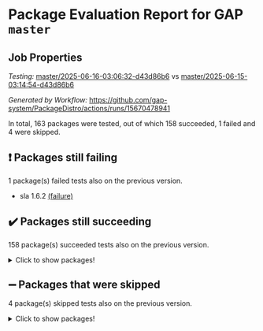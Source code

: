 # Package Evaluation Report for GAP `master`

## Job Properties

*Testing:* [master/2025-06-16-03:06:32-d43d86b6](https://github.com/gap-system/PackageDistro/blob/data/reports/master/2025-06-16-03:06:32-d43d86b6) vs [master/2025-06-15-03:14:54-d43d86b6](https://github.com/gap-system/PackageDistro/blob/data/reports/master/2025-06-15-03:14:54-d43d86b6)

*Generated by Workflow:* https://github.com/gap-system/PackageDistro/actions/runs/15670478941

In total, 163 packages were tested, out of which 158 succeeded, 1 failed and 4 were skipped.

## :exclamation: Packages still failing

1 package(s) failed tests also on the previous version.
- sla 1.6.2 [(failure)](https://github.com/gap-system/PackageDistro/actions/runs/15670478941/job/44140905141)

## :heavy_check_mark: Packages still succeeding

158 package(s) succeeded tests also on the previous version.
<details><summary>Click to show packages!</summary>

- 4ti2interface 2024.11-01 [(success)](https://github.com/gap-system/PackageDistro/actions/runs/15670478941/job/44140904991)
- ace 5.7.0 [(success)](https://github.com/gap-system/PackageDistro/actions/runs/15670478941/job/44140904977)
- aclib 1.3.2 [(success)](https://github.com/gap-system/PackageDistro/actions/runs/15670478941/job/44140904979)
- agt 0.3.1 [(success)](https://github.com/gap-system/PackageDistro/actions/runs/15670478941/job/44140904983)
- alco 1.1.1 [(success)](https://github.com/gap-system/PackageDistro/actions/runs/15670478941/job/44140904984)
- alnuth 3.2.1 [(success)](https://github.com/gap-system/PackageDistro/actions/runs/15670478941/job/44140904989)
- anupq 3.3.1 [(success)](https://github.com/gap-system/PackageDistro/actions/runs/15670478941/job/44140904978)
- atlasrep 2.1.9 [(success)](https://github.com/gap-system/PackageDistro/actions/runs/15670478941/job/44140904990)
- autodoc 2025.05.09 [(success)](https://github.com/gap-system/PackageDistro/actions/runs/15670478941/job/44140904982)
- automata 1.16 [(success)](https://github.com/gap-system/PackageDistro/actions/runs/15670478941/job/44140904992)
- automgrp 1.3.3 [(success)](https://github.com/gap-system/PackageDistro/actions/runs/15670478941/job/44140904996)
- autpgrp 1.11.1 [(success)](https://github.com/gap-system/PackageDistro/actions/runs/15670478941/job/44140905008)
- cap 2025.06-05 [(success)](https://github.com/gap-system/PackageDistro/actions/runs/15670478941/job/44140904998)
- caratinterface 2.3.7 [(success)](https://github.com/gap-system/PackageDistro/actions/runs/15670478941/job/44140905003)
- cddinterface 2024.09.02 [(success)](https://github.com/gap-system/PackageDistro/actions/runs/15670478941/job/44140905005)
- circle 1.6.6 [(success)](https://github.com/gap-system/PackageDistro/actions/runs/15670478941/job/44140905009)
- classicpres 1.22 [(success)](https://github.com/gap-system/PackageDistro/actions/runs/15670478941/job/44140905021)
- cohomolo 1.6.11 [(success)](https://github.com/gap-system/PackageDistro/actions/runs/15670478941/job/44140905023)
- congruence 1.2.7 [(success)](https://github.com/gap-system/PackageDistro/actions/runs/15670478941/job/44140904997)
- corefreesub 0.6 [(success)](https://github.com/gap-system/PackageDistro/actions/runs/15670478941/job/44140905006)
- corelg 1.57 [(success)](https://github.com/gap-system/PackageDistro/actions/runs/15670478941/job/44140905018)
- crime 1.6 [(success)](https://github.com/gap-system/PackageDistro/actions/runs/15670478941/job/44140905012)
- crisp 1.4.6 [(success)](https://github.com/gap-system/PackageDistro/actions/runs/15670478941/job/44140905015)
- crypting 0.10.5 [(success)](https://github.com/gap-system/PackageDistro/actions/runs/15670478941/job/44140905007)
- cryst 4.1.27 [(success)](https://github.com/gap-system/PackageDistro/actions/runs/15670478941/job/44140905025)
- crystcat 1.1.10 [(success)](https://github.com/gap-system/PackageDistro/actions/runs/15670478941/job/44140905013)
- ctbllib 1.3.11 [(success)](https://github.com/gap-system/PackageDistro/actions/runs/15670478941/job/44140905026)
- cubefree 1.20 [(success)](https://github.com/gap-system/PackageDistro/actions/runs/15670478941/job/44140905010)
- curlinterface 2.4.1 [(success)](https://github.com/gap-system/PackageDistro/actions/runs/15670478941/job/44140905019)
- cvec 2.8.3 [(success)](https://github.com/gap-system/PackageDistro/actions/runs/15670478941/job/44140905057)
- datastructures 0.3.1 [(success)](https://github.com/gap-system/PackageDistro/actions/runs/15670478941/job/44140905039)
- deepthought 1.0.8 [(success)](https://github.com/gap-system/PackageDistro/actions/runs/15670478941/job/44140905055)
- design 1.8.2 [(success)](https://github.com/gap-system/PackageDistro/actions/runs/15670478941/job/44140905076)
- difsets 2.3.1 [(success)](https://github.com/gap-system/PackageDistro/actions/runs/15670478941/job/44140905070)
- digraphs 1.10.0 [(success)](https://github.com/gap-system/PackageDistro/actions/runs/15670478941/job/44140905038)
- edim 1.3.8 [(success)](https://github.com/gap-system/PackageDistro/actions/runs/15670478941/job/44140905036)
- example 4.4.0 [(success)](https://github.com/gap-system/PackageDistro/actions/runs/15670478941/job/44140905037)
- examplesforhomalg 2023.10-01 [(success)](https://github.com/gap-system/PackageDistro/actions/runs/15670478941/job/44140905031)
- factint 1.6.3 [(success)](https://github.com/gap-system/PackageDistro/actions/runs/15670478941/job/44140905050)
- ferret 1.0.14 [(success)](https://github.com/gap-system/PackageDistro/actions/runs/15670478941/job/44140905024)
- fga 1.5.0 [(success)](https://github.com/gap-system/PackageDistro/actions/runs/15670478941/job/44140905033)
- fining 1.5.6 [(success)](https://github.com/gap-system/PackageDistro/actions/runs/15670478941/job/44140905153)
- float 1.0.7 [(success)](https://github.com/gap-system/PackageDistro/actions/runs/15670478941/job/44140905084)
- format 1.4.4 [(success)](https://github.com/gap-system/PackageDistro/actions/runs/15670478941/job/44140905035)
- forms 1.2.13 [(success)](https://github.com/gap-system/PackageDistro/actions/runs/15670478941/job/44140905051)
- fplsa 1.2.6 [(success)](https://github.com/gap-system/PackageDistro/actions/runs/15670478941/job/44140905034)
- fr 2.4.13 [(success)](https://github.com/gap-system/PackageDistro/actions/runs/15670478941/job/44140905028)
- francy 2.0.3 [(success)](https://github.com/gap-system/PackageDistro/actions/runs/15670478941/job/44140905053)
- fwtree 1.3 [(success)](https://github.com/gap-system/PackageDistro/actions/runs/15670478941/job/44140905054)
- gapdoc 1.6.7 [(success)](https://github.com/gap-system/PackageDistro/actions/runs/15670478941/job/44140905044)
- gauss 2024.11-01 [(success)](https://github.com/gap-system/PackageDistro/actions/runs/15670478941/job/44140905041)
- gaussforhomalg 2024.08-01 [(success)](https://github.com/gap-system/PackageDistro/actions/runs/15670478941/job/44140905056)
- gbnp 1.1.0 [(success)](https://github.com/gap-system/PackageDistro/actions/runs/15670478941/job/44140905032)
- generalizedmorphismsforcap 2025.02-01 [(success)](https://github.com/gap-system/PackageDistro/actions/runs/15670478941/job/44140905059)
- genss 1.6.9 [(success)](https://github.com/gap-system/PackageDistro/actions/runs/15670478941/job/44140905042)
- gradedmodules 2024.12-01 [(success)](https://github.com/gap-system/PackageDistro/actions/runs/15670478941/job/44140905047)
- gradedringforhomalg 2024.07-01 [(success)](https://github.com/gap-system/PackageDistro/actions/runs/15670478941/job/44140905052)
- grape 4.9.2 [(success)](https://github.com/gap-system/PackageDistro/actions/runs/15670478941/job/44140905046)
- groupoids 1.76 [(success)](https://github.com/gap-system/PackageDistro/actions/runs/15670478941/job/44140905043)
- grpconst 2.6.5 [(success)](https://github.com/gap-system/PackageDistro/actions/runs/15670478941/job/44140905063)
- guarana 0.96.3 [(success)](https://github.com/gap-system/PackageDistro/actions/runs/15670478941/job/44140905049)
- guava 3.20 [(success)](https://github.com/gap-system/PackageDistro/actions/runs/15670478941/job/44140905079)
- hap 1.66 [(success)](https://github.com/gap-system/PackageDistro/actions/runs/15670478941/job/44140905065)
- hapcryst 0.1.15 [(success)](https://github.com/gap-system/PackageDistro/actions/runs/15670478941/job/44140905067)
- hecke 1.5.4 [(success)](https://github.com/gap-system/PackageDistro/actions/runs/15670478941/job/44140905080)
- help 4.0 [(success)](https://github.com/gap-system/PackageDistro/actions/runs/15670478941/job/44140905095)
- homalg 2024.01-01 [(success)](https://github.com/gap-system/PackageDistro/actions/runs/15670478941/job/44140905104)
- homalgtocas 2023.11-01 [(success)](https://github.com/gap-system/PackageDistro/actions/runs/15670478941/job/44140905061)
- ibnp 0.15 [(success)](https://github.com/gap-system/PackageDistro/actions/runs/15670478941/job/44140905058)
- idrel 2.48 [(success)](https://github.com/gap-system/PackageDistro/actions/runs/15670478941/job/44140905085)
- images 1.3.3 [(success)](https://github.com/gap-system/PackageDistro/actions/runs/15670478941/job/44140905099)
- intpic 0.4.0 [(success)](https://github.com/gap-system/PackageDistro/actions/runs/15670478941/job/44140905069)
- io 4.9.1 [(success)](https://github.com/gap-system/PackageDistro/actions/runs/15670478941/job/44140905071)
- io_forhomalg 2023.02-04 [(success)](https://github.com/gap-system/PackageDistro/actions/runs/15670478941/job/44140905072)
- irredsol 1.4.4 [(success)](https://github.com/gap-system/PackageDistro/actions/runs/15670478941/job/44140905073)
- json 2.2.2 [(success)](https://github.com/gap-system/PackageDistro/actions/runs/15670478941/job/44140905075)
- jupyterkernel 1.5.1 [(success)](https://github.com/gap-system/PackageDistro/actions/runs/15670478941/job/44140905091)
- jupyterviz 1.5.6 [(success)](https://github.com/gap-system/PackageDistro/actions/runs/15670478941/job/44140905081)
- kan 1.37 [(success)](https://github.com/gap-system/PackageDistro/actions/runs/15670478941/job/44140905088)
- kbmag 1.5.11 [(success)](https://github.com/gap-system/PackageDistro/actions/runs/15670478941/job/44140905117)
- laguna 3.9.7 [(success)](https://github.com/gap-system/PackageDistro/actions/runs/15670478941/job/44140905092)
- liealgdb 2.2.1 [(success)](https://github.com/gap-system/PackageDistro/actions/runs/15670478941/job/44140905077)
- liepring 2.9.1 [(success)](https://github.com/gap-system/PackageDistro/actions/runs/15670478941/job/44140905089)
- liering 2.4.2 [(success)](https://github.com/gap-system/PackageDistro/actions/runs/15670478941/job/44140905094)
- linearalgebraforcap 2025.06-01 [(success)](https://github.com/gap-system/PackageDistro/actions/runs/15670478941/job/44140905097)
- lins 0.9 [(success)](https://github.com/gap-system/PackageDistro/actions/runs/15670478941/job/44140905090)
- localizeringforhomalg 2023.10-01 [(success)](https://github.com/gap-system/PackageDistro/actions/runs/15670478941/job/44140905107)
- loops 3.4.4 [(success)](https://github.com/gap-system/PackageDistro/actions/runs/15670478941/job/44140905118)
- lpres 1.1.1 [(success)](https://github.com/gap-system/PackageDistro/actions/runs/15670478941/job/44140905114)
- majoranaalgebras 1.5.2 [(success)](https://github.com/gap-system/PackageDistro/actions/runs/15670478941/job/44140905111)
- mapclass 1.4.6 [(success)](https://github.com/gap-system/PackageDistro/actions/runs/15670478941/job/44140905101)
- matgrp 0.71 [(success)](https://github.com/gap-system/PackageDistro/actions/runs/15670478941/job/44140905122)
- matricesforhomalg 2024.11-02 [(success)](https://github.com/gap-system/PackageDistro/actions/runs/15670478941/job/44140905096)
- modisom 3.0.0 [(success)](https://github.com/gap-system/PackageDistro/actions/runs/15670478941/job/44140905112)
- modulepresentationsforcap 2024.09-02 [(success)](https://github.com/gap-system/PackageDistro/actions/runs/15670478941/job/44140905103)
- modules 2024.12-01 [(success)](https://github.com/gap-system/PackageDistro/actions/runs/15670478941/job/44140905102)
- monoidalcategories 2025.03-02 [(success)](https://github.com/gap-system/PackageDistro/actions/runs/15670478941/job/44140905142)
- nconvex 2024.12-01 [(success)](https://github.com/gap-system/PackageDistro/actions/runs/15670478941/job/44140905105)
- nilmat 1.4.2 [(success)](https://github.com/gap-system/PackageDistro/actions/runs/15670478941/job/44140905100)
- nock 1.5 [(success)](https://github.com/gap-system/PackageDistro/actions/runs/15670478941/job/44140905136)
- normalizinterface 1.4.0 [(success)](https://github.com/gap-system/PackageDistro/actions/runs/15670478941/job/44140905113)
- nq 2.5.11 [(success)](https://github.com/gap-system/PackageDistro/actions/runs/15670478941/job/44140905128)
- numericalsgps 1.4.0 [(success)](https://github.com/gap-system/PackageDistro/actions/runs/15670478941/job/44140905116)
- openmath 11.5.3 [(success)](https://github.com/gap-system/PackageDistro/actions/runs/15670478941/job/44140905133)
- orb 5.0.0 [(success)](https://github.com/gap-system/PackageDistro/actions/runs/15670478941/job/44140905134)
- packagemanager 1.6.3 [(success)](https://github.com/gap-system/PackageDistro/actions/runs/15670478941/job/44140905120)
- patternclass 2.4.5 [(success)](https://github.com/gap-system/PackageDistro/actions/runs/15670478941/job/44140905135)
- permut 2.0.5 [(success)](https://github.com/gap-system/PackageDistro/actions/runs/15670478941/job/44140905156)
- polenta 1.3.11 [(success)](https://github.com/gap-system/PackageDistro/actions/runs/15670478941/job/44140905181)
- polymaking 0.8.7 [(success)](https://github.com/gap-system/PackageDistro/actions/runs/15670478941/job/44140905172)
- primgrp 3.4.4 [(success)](https://github.com/gap-system/PackageDistro/actions/runs/15670478941/job/44140905132)
- profiling 2.6.0 [(success)](https://github.com/gap-system/PackageDistro/actions/runs/15670478941/job/44140905171)
- qdistrnd 0.9.5 [(success)](https://github.com/gap-system/PackageDistro/actions/runs/15670478941/job/44140905127)
- qpa 1.35 [(success)](https://github.com/gap-system/PackageDistro/actions/runs/15670478941/job/44140905148)
- quagroup 1.8.4 [(success)](https://github.com/gap-system/PackageDistro/actions/runs/15670478941/job/44140905174)
- radiroot 2.9 [(success)](https://github.com/gap-system/PackageDistro/actions/runs/15670478941/job/44140905119)
- rcwa 4.7.1 [(success)](https://github.com/gap-system/PackageDistro/actions/runs/15670478941/job/44140905150)
- rds 1.8 [(success)](https://github.com/gap-system/PackageDistro/actions/runs/15670478941/job/44140905131)
- recog 1.4.4 [(success)](https://github.com/gap-system/PackageDistro/actions/runs/15670478941/job/44140905146)
- repndecomp 1.3.0 [(success)](https://github.com/gap-system/PackageDistro/actions/runs/15670478941/job/44140905149)
- repsn 3.1.2 [(success)](https://github.com/gap-system/PackageDistro/actions/runs/15670478941/job/44140905162)
- resclasses 4.7.3 [(success)](https://github.com/gap-system/PackageDistro/actions/runs/15670478941/job/44140905129)
- ringsforhomalg 2024.11-02 [(success)](https://github.com/gap-system/PackageDistro/actions/runs/15670478941/job/44140905213)
- sco 2023.08-01 [(success)](https://github.com/gap-system/PackageDistro/actions/runs/15670478941/job/44140905164)
- scscp 2.4.3 [(success)](https://github.com/gap-system/PackageDistro/actions/runs/15670478941/job/44140905188)
- semigroups 5.5.0 [(success)](https://github.com/gap-system/PackageDistro/actions/runs/15670478941/job/44140905177)
- sglppow 2.4 [(success)](https://github.com/gap-system/PackageDistro/actions/runs/15670478941/job/44140905165)
- sgpviz 0.999.6 [(success)](https://github.com/gap-system/PackageDistro/actions/runs/15670478941/job/44140905178)
- simpcomp 2.1.14 [(success)](https://github.com/gap-system/PackageDistro/actions/runs/15670478941/job/44140905186)
- singular 2024.06.03 [(success)](https://github.com/gap-system/PackageDistro/actions/runs/15670478941/job/44140905180)
- sl2reps 1.1 [(success)](https://github.com/gap-system/PackageDistro/actions/runs/15670478941/job/44140905215)
- smallantimagmas 0.4.1 [(success)](https://github.com/gap-system/PackageDistro/actions/runs/15670478941/job/44140905185)
- smallgrp 1.5.4 [(success)](https://github.com/gap-system/PackageDistro/actions/runs/15670478941/job/44140905179)
- smallsemi 0.7.2 [(success)](https://github.com/gap-system/PackageDistro/actions/runs/15670478941/job/44140905224)
- sonata 2.9.6 [(success)](https://github.com/gap-system/PackageDistro/actions/runs/15670478941/job/44140905211)
- sophus 1.27 [(success)](https://github.com/gap-system/PackageDistro/actions/runs/15670478941/job/44140905154)
- sotgrps 1.3 [(success)](https://github.com/gap-system/PackageDistro/actions/runs/15670478941/job/44140905147)
- spinsym 1.5.2 [(success)](https://github.com/gap-system/PackageDistro/actions/runs/15670478941/job/44140905167)
- standardff 1.0 [(success)](https://github.com/gap-system/PackageDistro/actions/runs/15670478941/job/44140905158)
- symbcompcc 1.3.2 [(success)](https://github.com/gap-system/PackageDistro/actions/runs/15670478941/job/44140905169)
- thelma 1.3 [(success)](https://github.com/gap-system/PackageDistro/actions/runs/15670478941/job/44140905196)
- tomlib 1.2.11 [(success)](https://github.com/gap-system/PackageDistro/actions/runs/15670478941/job/44140905160)
- toolsforhomalg 2025.05-01 [(success)](https://github.com/gap-system/PackageDistro/actions/runs/15670478941/job/44140905161)
- toric 1.9.6 [(success)](https://github.com/gap-system/PackageDistro/actions/runs/15670478941/job/44140905157)
- transgrp 3.6.5 [(success)](https://github.com/gap-system/PackageDistro/actions/runs/15670478941/job/44140905204)
- typeset 1.2.2 [(success)](https://github.com/gap-system/PackageDistro/actions/runs/15670478941/job/44140905218)
- ugaly 4.1.3 [(success)](https://github.com/gap-system/PackageDistro/actions/runs/15670478941/job/44140905192)
- unipot 1.6 [(success)](https://github.com/gap-system/PackageDistro/actions/runs/15670478941/job/44140905220)
- unitlib 5.0.0 [(success)](https://github.com/gap-system/PackageDistro/actions/runs/15670478941/job/44140905222)
- utils 0.89 [(success)](https://github.com/gap-system/PackageDistro/actions/runs/15670478941/job/44140905201)
- uuid 0.7 [(success)](https://github.com/gap-system/PackageDistro/actions/runs/15670478941/job/44140905203)
- walrus 0.9991 [(success)](https://github.com/gap-system/PackageDistro/actions/runs/15670478941/job/44140905216)
- wedderga 4.10.5 [(success)](https://github.com/gap-system/PackageDistro/actions/runs/15670478941/job/44140905190)
- wpe 0.8 [(success)](https://github.com/gap-system/PackageDistro/actions/runs/15670478941/job/44140905230)
- xmod 2.93 [(success)](https://github.com/gap-system/PackageDistro/actions/runs/15670478941/job/44140905200)
- xmodalg 1.32 [(success)](https://github.com/gap-system/PackageDistro/actions/runs/15670478941/job/44140905197)
- yangbaxter 0.10.6 [(success)](https://github.com/gap-system/PackageDistro/actions/runs/15670478941/job/44140905198)
- zeromqinterface 0.16 [(success)](https://github.com/gap-system/PackageDistro/actions/runs/15670478941/job/44140905225)
</details>

## :heavy_minus_sign: Packages that were skipped

4 package(s) skipped tests also on the previous version.
<details><summary>Click to show packages!</summary>

- browse 1.8.21 [(skipped)](https://github.com/gap-system/PackageDistro/actions/runs/15670478941/job/44140629419)
- itc 1.5.1 [(skipped)](https://github.com/gap-system/PackageDistro/actions/runs/15670478941/job/44140629419)
- polycyclic 2.16 [(skipped)](https://github.com/gap-system/PackageDistro/actions/runs/15670478941/job/44140629419)
- xgap 4.32 [(skipped)](https://github.com/gap-system/PackageDistro/actions/runs/15670478941/job/44140629419)
</details>

